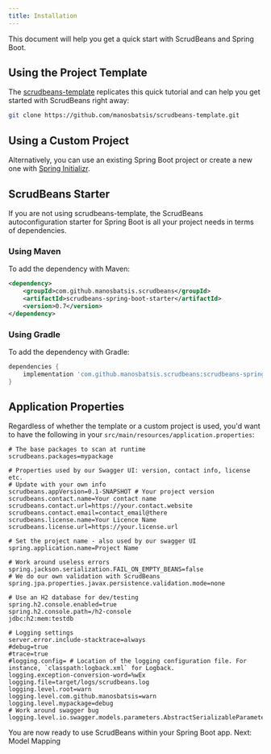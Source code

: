 ```yaml
---
title: Installation
---
```


This document will help you get a quick start with ScrudBeans and Spring Boot. 

## Using the Project Template 

The [scrudbeans-template](https://github.com/manosbatsis/scrudbeans-template) replicates 
this quick tutorial and can help you get started with ScrudBeans right away:

```bash
git clone https://github.com/manosbatsis/scrudbeans-template.git
``` 

## Using a Custom Project 

Alternatively, you can use an existing Spring Boot project or create a new one with 
[Spring Initializr](https://start.spring.io/). 

## ScrudBeans Starter

If you are not using scrudbeans-template, the ScrudBeans autoconfiguration starter for 
Spring Boot is all your project needs in terms of dependencies. 

### Using Maven

To add the dependency with Maven:

```xml
<dependency>
	<groupId>com.github.manosbatsis.scrudbeans</groupId>
	<artifactId>scrudbeans-spring-boot-starter</artifactId>
	<version>0.7</version>
</dependency>
```

### Using Gradle

To add the dependency with Gradle:

```groovy
dependencies {
	implementation 'com.github.manosbatsis.scrudbeans:scrudbeans-spring-boot-starter:0.7'
}
```

## Application Properties

Regardless of whether the template or a custom project is used, you'd want to have the following 
in your `src/main/resources/application.properties`:

```properties
# The base packages to scan at runtime
scrudbeans.packages=mypackage

# Properties used by our Swagger UI: version, contact info, license etc.
# Update with your own info
scrudbeans.appVersion=0.1-SNAPSHOT # Your project version
scrudbeans.contact.name=Your contact name
scrudbeans.contact.url=https://your.contact.website
scrudbeans.contact.email=contact_email@there
scrudbeans.license.name=Your Licence Name
scrudbeans.license.url=https://your.license.url

# Set the project name - also used by our swagger UI
spring.application.name=Project Name

# Work around useless errors
spring.jackson.serialization.FAIL_ON_EMPTY_BEANS=false
# We do our own validation with ScrudBeans
spring.jpa.properties.javax.persistence.validation.mode=none

# Use an H2 database for dev/testing
spring.h2.console.enabled=true
spring.h2.console.path=/h2-console
jdbc:h2:mem:testdb

# Logging settings
server.error.include-stacktrace=always
#debug=true
#trace=true
#logging.config= # Location of the logging configuration file. For instance, `classpath:logback.xml` for Logback.
logging.exception-conversion-word=%wEx
logging.file=target/logs/scrudbeans.log
logging.level.root=warn
logging.level.com.github.manosbatsis=warn
logging.level.mypackage=debug
# Work around swagger bug
logging.level.io.swagger.models.parameters.AbstractSerializableParameter=ERROR
```

You are now ready to use ScrudBeans within your Spring Boot app. Next: Model Mapping